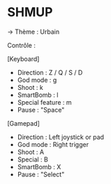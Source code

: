 # SHMUP

-> Thème : Urbain

Contrôle :

[Keyboard]

* Direction : Z / Q / S / D
* God mode : g
* Shoot : k
* SmartBomb : l
* Special feature : m
* Pause : "Space"

[Gamepad]

* Direction : Left joystick or pad
* God mode : Right trigger
* Shoot : A
* Special : B
* SmartBomb : X
* Pause : "Select"